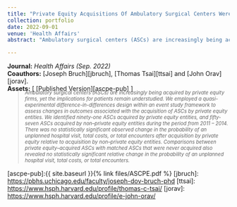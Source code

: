 ```yaml
---
title: "Private Equity Acquisitions Of Ambulatory Surgical Centers Were Not Associated With Quality, Cost, Or Volume Changes"
collection: portfolio
date: 2022-09-01
venue: 'Health Affairs'
abstract: "Ambulatory surgical centers (ASCs) are increasingly being acquired by private equity firms, yet the implications for patients remain understudied. In this study we employed a quasi-experimental difference-in-differences design within an event study framework to assess changes in outcomes associated with the acquisition of ASCs by private equity entities. Using a two-way fixed effects model, we assessed the baseline probability of an unplanned hospital visit, total costs, and total encounters three years preacquisition compared with three years postacquisition in ASCs acquired by private equity versus those acquired by non–private equity entities. We identified ninety-one ASCs acquired by private equity and fifty-seven ASCs acquired by non–private equity entities during the period 2011–14. There was no statistically significant observed change in the probability of an unplanned hospital visit, total costs, or total encounters after acquisition by private equity relative to acquisition by non–private equity entities. When we compared private equity–acquired ASCs with matched ASCs that were never acquired, we also found no statistically significant relative change in the probability of an unplanned hospital visit, total costs, or total encounters. Regulators should ensure that data on private equity acquisitions are transparent and that data are available to track the long-term quality and financial implications of these acquisitions."

---
```


**Journal:** _Health Affairs (Sep. 2022)_
<br>
**Coauthors:** [Joseph Bruch][jbruch], [Thomas Tsai][ttsai] and [John Orav][jorav].
<br/>
**Assets:** [ [Published Version][ascpe-pub] ]
> <div style="font-size: 0.8em; font-style: italic; margin-top: -20px;">
> Ambulatory surgical centers (ASCs) are increasingly being acquired by private equity firms, yet the implications for patients remain understudied. We employed a quasi-experimental difference-in-differences design within an event study framework to assess changes in outcomes associated with the acquisition of ASCs by private equity entities. We identified ninety-one ASCs acquired by private equity entities, and fifty-seven ASCs acquired by non–private equity entities during the period from 2011 – 2014. There was no statistically significant observed change in the probability of an unplanned hospital visit, total costs, or total encounters after acquisition by private equity relative to acquisition by non–private equity entities. Comparisons between private equity–acquired ASCs with matched ASCs that were never acquired also revealed no statistically significant relative change in the probability of an unplanned hospital visit, total costs, or total encounters.
> </div>

[ascpe-pub]:{{ site.baseurl }}{% link files/ASCPE.pdf %}
[jbruch]: https://pbhs.uchicago.edu/faculty/joseph-dov-bruch-phd
[ttsai]: https://www.hsph.harvard.edu/profile/thomas-c-tsai/
[jorav]: https://www.hsph.harvard.edu/profile/e-john-orav/
